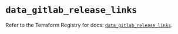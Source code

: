 # `data_gitlab_release_links`

Refer to the Terraform Registry for docs: [`data_gitlab_release_links`](https://registry.terraform.io/providers/gitlabhq/gitlab/16.8.1/docs/data-sources/release_links).
